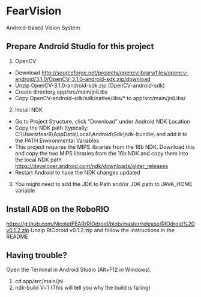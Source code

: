 # FearVision
Android-based Vision System

## Prepare Android Studio for this project
1. OpenCV
* Download http://sourceforge.net/projects/opencvlibrary/files/opencv-android/3.1.0/OpenCV-3.1.0-android-sdk.zip/download
* Unzip OpenCV-3.1.0-android-sdk.zip (OpenCV-android-sdk)
* Create directory app/src/main/jniLibs
* Copy OpenCV-android-sdk/sdk/native/libs/* to app/src/main/jniLibs/

2. Install NDK
* Go to Project Structure, click "Download" under Android NDK Location
* Copy the NDK path (typically: C:\Users\fear8\AppData\Local\Android\Sdk\ndk-bundle)
and add it to the PATH Environmental Variables
* This project requires the MIPS libraries from the 16b NDK. Download this and copy the
two MIPS libraries from the 16b NDK and copy them into the local NDK path
https://developer.android.com/ndk/downloads/older_releases
* Restart Android to have the NDK changes updated

3. You might need to add the JDK to Path and/or JDK path to JAVA_HOME variable

## Install ADB on the RoboRIO
https://github.com/NicoletFEAR/RIOdroid/blob/master/release/RIOdroid%20v0.1.2.zip
Unzip RIOdroid v0.1.2.zip and follow the instructions in the README


## Having trouble?
Open the Terminal in Android Studio (Alt+F12 in Windows).
1. cd app/src/main/jni
2. ndk-build V=1
(This will tell you why the build is failing)